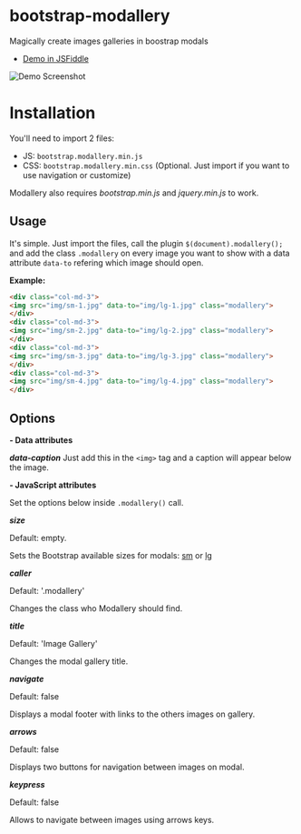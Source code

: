 # bootstrap-modallery
Magically create images galleries in boostrap modals

* [Demo in JSFiddle](https://jsfiddle.net/dukho7pa/1/)

![Demo Screenshot](https://s16.postimg.org/gpj9eoqc5/Screenshot_from_2017-04-20_12_09_04.png)

# Installation

You'll need to import 2 files:

*   JS: `bootstrap.modallery.min.js`
*   CSS: `bootstrap.modallery.min.css` (Optional. Just import if you want to use navigation or customize)

Modallery also requires _bootstrap.min.js_ and _jquery.min.js_ to work.

## Usage

It's simple. Just import the files, call the plugin `$(document).modallery();` and add the class `.modallery` on every image you want to show with a data attribute `data-to` refering which image should open.

**Example:**

``` html
<div class="col-md-3">
<img src="img/sm-1.jpg" data-to="img/lg-1.jpg" class="modallery">
</div>
<div class="col-md-3">
<img src="img/sm-2.jpg" data-to="img/lg-2.jpg" class="modallery">
</div>
<div class="col-md-3">
<img src="img/sm-3.jpg" data-to="img/lg-3.jpg" class="modallery">
</div>
<div class="col-md-3">
<img src="img/sm-4.jpg" data-to="img/lg-4.jpg" class="modallery">
</div>
```

## Options

**- Data attributes**

**_data-caption_**
Just add this in the `<img>` tag and a caption will appear below the image.

 **- JavaScript attributes**

Set the options below inside `.modallery()` call.

**_size_**

Default: empty.

Sets the Bootstrap available sizes for modals: <u>sm</u> or <u>lg</u>

**_caller_**

Default: '.modallery'

Changes the class who Modallery should find.

**_title_**

Default: 'Image Gallery'

Changes the modal gallery title.

**_navigate_**

Default: false

Displays a modal footer with links to the others images on gallery.

**_arrows_**

Default: false

Displays two buttons for navigation between images on modal.

**_keypress_**

Default: false

Allows to navigate between images using arrows keys.
